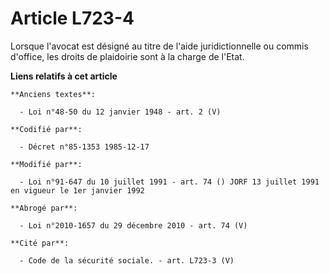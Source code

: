 # Article L723-4

Lorsque l'avocat est désigné au titre de l'aide juridictionnelle ou commis d'office, les droits de plaidoirie sont à la
charge de l'Etat.

**Liens relatifs à cet article**

	**Anciens textes**:

	  - Loi n°48-50 du 12 janvier 1948 - art. 2 (V)

	**Codifié par**:

	  - Décret n°85-1353 1985-12-17

	**Modifié par**:

	  - Loi n°91-647 du 10 juillet 1991 - art. 74 () JORF 13 juillet 1991 en vigueur le 1er janvier 1992

	**Abrogé par**:

	  - Loi n°2010-1657 du 29 décembre 2010 - art. 74 (V)

	**Cité par**:

	  - Code de la sécurité sociale. - art. L723-3 (V)
